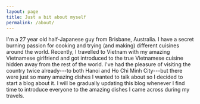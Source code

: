 ```yaml
---
layout: page
title: Just a bit about myself
permalink: /about/
---
```


I'm a 27 year old half-Japanese guy from Brisbane, Australia. I have a secret burning passion for cooking and trying (and making) different cuisines around the world. Recently, I travelled to Vietnam with my amazing Vietnamese girlfriend and got introduced to the true Vietnamese cuisine hidden away from the rest of the world. I've had the pleasure of visiting the country twice already---to both Hanoi and Ho Chi Minh City---but there were just so many amazing dishes I wanted to talk about so I decided to start a blog about it. I will be gradually updating this blog whenever I find time to introduce everyone to the amazing dishes I came across during my travels.